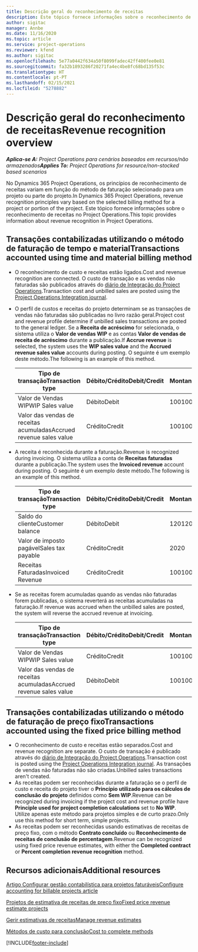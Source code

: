 ```yaml
---
title: Descrição geral do reconhecimento de receitas
description: Este tópico fornece informações sobre o reconhecimento de receitas no Project Operations.
author: sigitac
manager: Annbe
ms.date: 11/16/2020
ms.topic: article
ms.service: project-operations
ms.reviewer: kfend
ms.author: sigitac
ms.openlocfilehash: 5e77a0442f634a50f8099fadec42ff400fee0e81
ms.sourcegitcommit: fa32b1893286f20271fa4ec4be8fc68bd135f53c
ms.translationtype: HT
ms.contentlocale: pt-PT
ms.lasthandoff: 02/15/2021
ms.locfileid: "5278882"
---
```

# <a name="revenue-recognition-overview"></a><span data-ttu-id="07f04-103">Descrição geral do reconhecimento de receitas</span><span class="sxs-lookup"><span data-stu-id="07f04-103">Revenue recognition overview</span></span>

<span data-ttu-id="07f04-104">_**Aplica-se A:** Project Operations para cenários baseados em recursos/não armazenados_</span><span class="sxs-lookup"><span data-stu-id="07f04-104">_**Applies To:** Project Operations for resource/non-stocked based scenarios_</span></span>

<span data-ttu-id="07f04-105">No Dynamics 365 Project Operations, os princípios de reconhecimento de receitas variam em função do método de faturação selecionado para um projeto ou parte do projeto.</span><span class="sxs-lookup"><span data-stu-id="07f04-105">In Dynamics 365 Project Operations, revenue recognition principles vary based on the selected billing method for a project or portion of the project.</span></span> <span data-ttu-id="07f04-106">Este tópico fornece informações sobre o reconhecimento de receitas no Project Operations.</span><span class="sxs-lookup"><span data-stu-id="07f04-106">This topic provides information about revenue recognition in Project Operations.</span></span>

## <a name="transactions-accounted-using-time-and-material-billing-method"></a><span data-ttu-id="07f04-107">Transações contabilizadas utilizando o método de faturação de tempo e material</span><span class="sxs-lookup"><span data-stu-id="07f04-107">Transactions accounted using time and material billing method</span></span>

- <span data-ttu-id="07f04-108">O reconhecimento de custo e receitas estão ligados.</span><span class="sxs-lookup"><span data-stu-id="07f04-108">Cost and revenue recognition are connected.</span></span> <span data-ttu-id="07f04-109">O custo de transação e as vendas não faturadas são publicados através do [diário de Integração do Project Operations](../project-accounting/project-operations-integration-journal.md).</span><span class="sxs-lookup"><span data-stu-id="07f04-109">Transaction cost and unbilled sales are posted using the [Project Operations Integration journal](../project-accounting/project-operations-integration-journal.md).</span></span>
- <span data-ttu-id="07f04-110">O perfil de custos e receitas do projeto determinam se as transações de vendas não faturadas são publicadas no livro razão geral.</span><span class="sxs-lookup"><span data-stu-id="07f04-110">Project cost and revenue profile determine if unbilled sales transactions are posted to the general ledger.</span></span> <span data-ttu-id="07f04-111">Se a **Receita de acréscimo** for selecionada, o sistema utiliza o **Valor de vendas WIP** e as contas **Valor de vendas de receita de acréscimo** durante a publicação.</span><span class="sxs-lookup"><span data-stu-id="07f04-111">If **Accrue revenue** is selected, the system uses the **WIP sales value** and the **Accrued revenue sales value** accounts during posting.</span></span> <span data-ttu-id="07f04-112">O seguinte é um exemplo deste método.</span><span class="sxs-lookup"><span data-stu-id="07f04-112">The following is an example of this method.</span></span>  

  | <span data-ttu-id="07f04-113">Tipo de transação</span><span class="sxs-lookup"><span data-stu-id="07f04-113">Transaction type</span></span> | <span data-ttu-id="07f04-114">Débito/Crédito</span><span class="sxs-lookup"><span data-stu-id="07f04-114">Debit/Credit</span></span> | <span data-ttu-id="07f04-115">Montante</span><span class="sxs-lookup"><span data-stu-id="07f04-115">Amount</span></span> |
  | --- | --- | --- |
  | <span data-ttu-id="07f04-116">Valor de Vendas WIP</span><span class="sxs-lookup"><span data-stu-id="07f04-116">WIP Sales value</span></span> | <span data-ttu-id="07f04-117">Débito</span><span class="sxs-lookup"><span data-stu-id="07f04-117">Debit</span></span> | <span data-ttu-id="07f04-118">100</span><span class="sxs-lookup"><span data-stu-id="07f04-118">100</span></span> |
  | <span data-ttu-id="07f04-119">Valor das vendas de receitas acumuladas</span><span class="sxs-lookup"><span data-stu-id="07f04-119">Accrued revenue sales value</span></span> | <span data-ttu-id="07f04-120">Crédito</span><span class="sxs-lookup"><span data-stu-id="07f04-120">Credit</span></span> | <span data-ttu-id="07f04-121">100</span><span class="sxs-lookup"><span data-stu-id="07f04-121">100</span></span> |

- <span data-ttu-id="07f04-122">A receita é reconhecida durante a faturação.</span><span class="sxs-lookup"><span data-stu-id="07f04-122">Revenue is recognized during invoicing.</span></span> <span data-ttu-id="07f04-123">O sistema utiliza a conta de **Receitas faturadas** durante a publicação.</span><span class="sxs-lookup"><span data-stu-id="07f04-123">The system uses the **Invoiced revenue** account during posting.</span></span> <span data-ttu-id="07f04-124">O seguinte é um exemplo deste método.</span><span class="sxs-lookup"><span data-stu-id="07f04-124">The following is an example of this method.</span></span>  

  | <span data-ttu-id="07f04-125">Tipo de transação</span><span class="sxs-lookup"><span data-stu-id="07f04-125">Transaction type</span></span> | <span data-ttu-id="07f04-126">Débito/Crédito</span><span class="sxs-lookup"><span data-stu-id="07f04-126">Debit/Credit</span></span> | <span data-ttu-id="07f04-127">Montante</span><span class="sxs-lookup"><span data-stu-id="07f04-127">Amount</span></span> |
  | --- | --- | --- |
  | <span data-ttu-id="07f04-128">Saldo do cliente</span><span class="sxs-lookup"><span data-stu-id="07f04-128">Customer balance</span></span> | <span data-ttu-id="07f04-129">Débito</span><span class="sxs-lookup"><span data-stu-id="07f04-129">Debit</span></span> | <span data-ttu-id="07f04-130">120</span><span class="sxs-lookup"><span data-stu-id="07f04-130">120</span></span> |
  | <span data-ttu-id="07f04-131">Valor de imposto pagável</span><span class="sxs-lookup"><span data-stu-id="07f04-131">Sales tax payable</span></span> | <span data-ttu-id="07f04-132">Crédito</span><span class="sxs-lookup"><span data-stu-id="07f04-132">Credit</span></span> | <span data-ttu-id="07f04-133">20</span><span class="sxs-lookup"><span data-stu-id="07f04-133">20</span></span> |
  | <span data-ttu-id="07f04-134">Receitas Faturadas</span><span class="sxs-lookup"><span data-stu-id="07f04-134">Invoiced Revenue</span></span> | <span data-ttu-id="07f04-135">Crédito</span><span class="sxs-lookup"><span data-stu-id="07f04-135">Credit</span></span> | <span data-ttu-id="07f04-136">100</span><span class="sxs-lookup"><span data-stu-id="07f04-136">100</span></span> |

- <span data-ttu-id="07f04-137">Se as receitas forem acumuladas quando as vendas não faturadas forem publicadas, o sistema reverterá as receitas acumuladas na faturação.</span><span class="sxs-lookup"><span data-stu-id="07f04-137">If revenue was accrued when the unbilled sales are posted, the system will reverse the accrued revenue at invoicing.</span></span>

  | <span data-ttu-id="07f04-138">Tipo de transação</span><span class="sxs-lookup"><span data-stu-id="07f04-138">Transaction type</span></span> | <span data-ttu-id="07f04-139">Débito/Crédito</span><span class="sxs-lookup"><span data-stu-id="07f04-139">Debit/Credit</span></span> | <span data-ttu-id="07f04-140">Montante</span><span class="sxs-lookup"><span data-stu-id="07f04-140">Amount</span></span> |
  | --- | --- | --- |
  | <span data-ttu-id="07f04-141">Valor de Vendas WIP</span><span class="sxs-lookup"><span data-stu-id="07f04-141">WIP Sales value</span></span> | <span data-ttu-id="07f04-142">Crédito</span><span class="sxs-lookup"><span data-stu-id="07f04-142">Credit</span></span> | <span data-ttu-id="07f04-143">100</span><span class="sxs-lookup"><span data-stu-id="07f04-143">100</span></span> |
  | <span data-ttu-id="07f04-144">Valor das vendas de receitas acumuladas</span><span class="sxs-lookup"><span data-stu-id="07f04-144">Accrued revenue sales value</span></span> | <span data-ttu-id="07f04-145">Débito</span><span class="sxs-lookup"><span data-stu-id="07f04-145">Debit</span></span> | <span data-ttu-id="07f04-146">100</span><span class="sxs-lookup"><span data-stu-id="07f04-146">100</span></span> |

## <a name="transactions-accounted-using-the-fixed-price-billing-method"></a><span data-ttu-id="07f04-147">Transações contabilizadas utilizando o método de faturação de preço fixo</span><span class="sxs-lookup"><span data-stu-id="07f04-147">Transactions accounted using the fixed price billing method</span></span>

- <span data-ttu-id="07f04-148">O reconhecimento de custo e receitas estão separados.</span><span class="sxs-lookup"><span data-stu-id="07f04-148">Cost and revenue recognition are separate.</span></span> <span data-ttu-id="07f04-149">O custo de transação é publicado através do [diário de Integração do Project Operations](../project-accounting/project-operations-integration-journal.md).</span><span class="sxs-lookup"><span data-stu-id="07f04-149">Transaction cost is posted using the [Project Operations Integration journal](../project-accounting/project-operations-integration-journal.md).</span></span> <span data-ttu-id="07f04-150">As transações de vendas não faturadas não são criadas.</span><span class="sxs-lookup"><span data-stu-id="07f04-150">Unbilled sales transactions aren't created.</span></span>
- <span data-ttu-id="07f04-151">As receitas podem ser reconhecidas durante a faturação se o perfil de custo e receita do projeto tiver o **Princípio utilizado para os cálculos de conclusão do projeto** definidos como **Sem WIP**.</span><span class="sxs-lookup"><span data-stu-id="07f04-151">Revenue can be recognized during invoicing if the project cost and revenue profile have **Principle used for project completion calculations** set to **No WIP**.</span></span> <span data-ttu-id="07f04-152">Utilize apenas este método para projetos simples e de curto prazo.</span><span class="sxs-lookup"><span data-stu-id="07f04-152">Only use this method for short term, simple projects.</span></span>
- <span data-ttu-id="07f04-153">As receitas podem ser reconhecidas usando estimativas de receitas de preço fixo, com o método **Contrato concluído** ou **Reconhecimento de receitas de conclusão de percentagem**.</span><span class="sxs-lookup"><span data-stu-id="07f04-153">Revenue can be recognized using fixed price revenue estimates, with either the **Completed contract** or **Percent completion revenue recognition** method.</span></span>

## <a name="additional-resources"></a><span data-ttu-id="07f04-154">Recursos adicionais</span><span class="sxs-lookup"><span data-stu-id="07f04-154">Additional resources</span></span>
[<span data-ttu-id="07f04-155">Artigo Configurar gestão contabilística para projetos faturáveis</span><span class="sxs-lookup"><span data-stu-id="07f04-155">Configure accounting for billable projects article</span></span>](../project-accounting/configure-accounting-billable-projects.md)

[<span data-ttu-id="07f04-156">Projetos de estimativa de receitas de preço fixo</span><span class="sxs-lookup"><span data-stu-id="07f04-156">Fixed price revenue estimate projects</span></span>](rev-rec-percentage-completion-method.md)

[<span data-ttu-id="07f04-157">Gerir estimativas de receitas</span><span class="sxs-lookup"><span data-stu-id="07f04-157">Manage revenue estimates</span></span>](rev-rec-completed-contract-method.md)

[<span data-ttu-id="07f04-158">Métodos de custo para conclusão</span><span class="sxs-lookup"><span data-stu-id="07f04-158">Cost to complete methods</span></span>](cost-complete-methods.md)


[!INCLUDE[footer-include](../includes/footer-banner.md)]